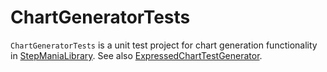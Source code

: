 # ChartGeneratorTests

`ChartGeneratorTests` is a unit test project for chart generation functionality in [StepManiaLibrary](../README.md). See also [ExpressedChartTestGenerator](../ExpressedChartTestGenerator/README.md).
